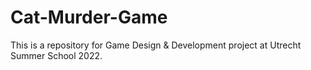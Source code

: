 # Cat-Murder-Game
This is a repository for Game Design &amp; Development project at Utrecht Summer School 2022. 
